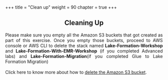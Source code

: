 +++
title = "Clean up"
weight = 90
chapter = true
+++
<center><h2>Cleaning Up</h2></center>

<div style="text-align: justify">
    Please make sure you empty all the Amazon S3 buckets that got created as part of this exercise. Once you empty those buckets, proceed to AWS console or AWS CLI to delete the stack named <b>Lake-Formation-Workshop</b> and <b>Lake-Formation-With-EMR-Workshop</b> (if you completed Advanced labs) and <b>Lake-Formation-Migration</b>(if you completed Glue to Lake Formation Migration)
    <br/><br/>Click here to know more about how to <a href="https://docs.aws.amazon.com/AmazonS3/latest/user-guide/delete-bucket.html">delete the Amazon S3 bucket</a>.
</div>